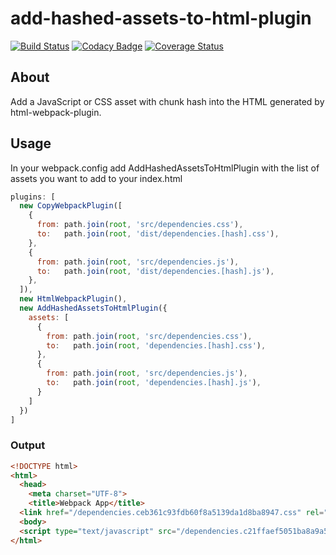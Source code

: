 # add-hashed-assets-to-html-plugin
[![Build Status](https://travis-ci.org/jgramoll/add-hashed-assets-to-html-plugin.svg?branch=master)](https://travis-ci.org/jgramoll/add-hashed-assets-to-html-plugin)
[![Codacy Badge](https://api.codacy.com/project/badge/Grade/a8177620695f401b93c393e42158e9c2)](https://www.codacy.com/project/jgramoll/add-hashed-assets-to-html-plugin/dashboard?utm_source=github.com&amp;utm_medium=referral&amp;utm_content=jgramoll/add-hashed-assets-to-html-plugin&amp;utm_campaign=Badge_Grade_Dashboard)
[![Coverage Status](https://coveralls.io/repos/github/jgramoll/add-hashed-assets-to-html-plugin/badge.svg?branch=master)](https://coveralls.io/github/jgramoll/add-hashed-assets-to-html-plugin?branch=master)

## About

Add a JavaScript or CSS asset with chunk hash into the HTML generated by html-webpack-plugin. 

## Usage

In your webpack.config add AddHashedAssetsToHtmlPlugin with
the list of assets you want to add to your index.html

```js
plugins: [
  new CopyWebpackPlugin([
    {
      from: path.join(root, 'src/dependencies.css'),
      to:   path.join(root, 'dist/dependencies.[hash].css'),
    },
    {
      from: path.join(root, 'src/dependencies.js'),
      to:   path.join(root, 'dist/dependencies.[hash].js'),
    },
  ]),
  new HtmlWebpackPlugin(),
  new AddHashedAssetsToHtmlPlugin({
    assets: [
      {
        from: path.join(root, 'src/dependencies.css'),
        to:   path.join(root, 'dependencies.[hash].css'),
      },
      {
        from: path.join(root, 'src/dependencies.js'),
        to:   path.join(root, 'dependencies.[hash].js'),
      }
    ]
  })
]
```

### Output

```html
<!DOCTYPE html>
<html>
  <head>
    <meta charset="UTF-8">
    <title>Webpack App</title>
  <link href="/dependencies.ceb361c93fdb60f8a5139da1d8ba8947.css" rel="stylesheet"></head>
  <body>
  <script type="text/javascript" src="/dependencies.c21ffaef5051ba8a9a5104c7c850bd7b.js"></script></body>
</html>
```
